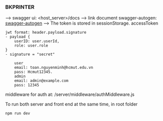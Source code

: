### BKPRINTER
--> swagger ui: <host_server>/docs
--> link document swagger-autogen: [swagger-autogen](https://swagger-autogen.github.io/docs)
--> The token is stored in sessionStorage. accessToken
```
jwt format: header.payload.signature
- payload {
    userID: user.userId,
    role: user.role
}
- signature = "secret"
```
```
    user
    email: toan.nguyenminh@hcmut.edu.vn
    pass: Hcmut12345.
    admin 
    email: admin@example.com
    pass: 12345
```
middleware for auth at: /server/middleware/authMiddleware.js

To run both server and front end at the same time, in root folder
```shell
npm run dev
```
